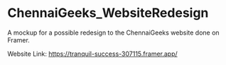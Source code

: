 # ChennaiGeeks_WebsiteRedesign
A mockup for a possible redesign to the ChennaiGeeks website done on Framer.

Website Link: https://tranquil-success-307115.framer.app/

